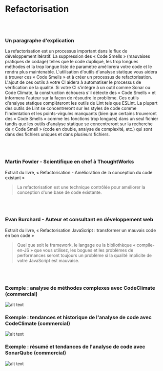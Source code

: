 # Refactorisation

<br/><br/>

### Un paragraphe d'explication

La refactorisation est un processus important dans le flux de développement itératif. La suppression des « Code Smells » (mauvaises pratiques de codage) telles que le code dupliqué, les trop longues méthodes et la trop longue liste de paramètre améliorera votre code et le rendra plus maintenable. L'utilisation d'outils d'analyse statique vous aidera à trouver ces « Code Smells » et à créer un processus de refactorisation. L'ajout de ces outils à votre CI aidera à automatiser le processus de vérification de la qualité. Si votre CI s'intègre à un outil comme Sonar ou Code Climate, la construction échouera s'il détecte des « Code Smells » et informera l'auteur sur la façon de résoudre le problème. Ces outils d'analyse statique complèteront les outils de Lint tels que ESLint. La plupart des outils de Lint se concentreront sur les styles de code comme l'indentation et les points-virgules manquants (bien que certains trouveront des « Code Smells » comme les fonctions trop longues) dans un seul fichier tandis que les outils d'analyse statique se concentreront sur la recherche de « Code Smell » (code en double, analyse de complexité, etc.) qui sont dans des fichiers uniques et dans plusieurs fichiers.

<br/><br/>


### Martin Fowler - Scientifique en chef à ThoughtWorks

 Extrait du livre, « Refactorisation - Amélioration de la conception du code existant »

 > La refactorisation est une technique contrôlée pour améliorer la conception d'une base de code existante.

<br/><br/>

### Evan Burchard - Auteur et consultant en développement web

 Extrait du livre, « Refactorisation JavaScript : transformer un mauvais code en bon code »

> Quel que soit le framework,
le langage ou la bibliothèque « compile-en-JS » que vous utilisez, les bogues et les problèmes de performances
seront toujours un problème si la qualité implicite de votre JavaScript est mauvaise.

<br/><br/>

 ### Exemple : analyse de méthodes complexes avec CodeClimate (commercial)

![alt text](../../assets/images/codeanalysis-climate-complex-methods.PNG "Analyse de méthodes complexes")

### Exemple : tendances et historique de l'analyse de code avec CodeClimate (commercial)

![alt text](../../assets/images/codeanalysis-climate-history.PNG "Historique d'analyse de code")

### Exemple : résumé et tendances de l'analyse de code avec SonarQube (commercial)

![alt text](../../assets/images/codeanalysis-sonarqube-dashboard.PNG "Historique d'analyse de code")


<br/><br/>
